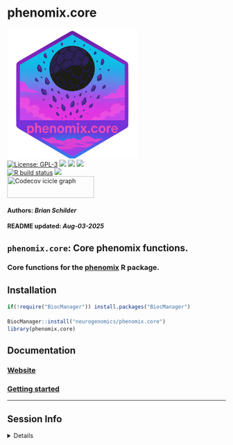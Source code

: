phenomix.core
================
<img src='https://github.com/neurogenomics/phenomix.core/raw/master/inst/hex/hex.png' title='Hex sticker for phenomix.core' height='300'><br>
[![License:
GPL-3](https://img.shields.io/badge/license-GPL--3-blue.svg)](https://cran.r-project.org/web/licenses/GPL-3)
[![](https://img.shields.io/badge/devel%20version-0.99.0-black.svg)](https://github.com/neurogenomics/phenomix.core)
[![](https://img.shields.io/github/languages/code-size/neurogenomics/phenomix.core.svg)](https://github.com/neurogenomics/phenomix.core)
[![](https://img.shields.io/github/last-commit/neurogenomics/phenomix.core.svg)](https://github.com/neurogenomics/phenomix.core/commits/master)
<br> [![R build
status](https://github.com/neurogenomics/phenomix.core/workflows/rworkflows/badge.svg)](https://github.com/neurogenomics/phenomix.core/actions)
[![](https://codecov.io/gh/neurogenomics/phenomix.core/branch/master/graph/badge.svg)](https://app.codecov.io/gh/neurogenomics/phenomix.core)
<br>
<a href='https://app.codecov.io/gh/neurogenomics/phenomix.core/tree/master' target='_blank'><img src='https://codecov.io/gh/neurogenomics/phenomix.core/branch/master/graphs/icicle.svg' title='Codecov icicle graph' width='200' height='50' style='vertical-align: top;'></a>  
<h4>  
Authors: <i>Brian Schilder</i>  
</h4>
<h4>  
README updated: <i>Aug-03-2025</i>  
</h4>

<!-- To modify Package/Title/Description/Authors fields, edit the DESCRIPTION file -->

## `phenomix.core`: Core phenomix functions.

### Core functions for the [phenomix](https://github.com/neurogenomics/phenomix) R package.

## Installation

``` r
if(!require("BiocManager")) install.packages("BiocManager")

BiocManager::install("neurogenomics/phenomix.core")
library(phenomix.core)
```

## Documentation

### [Website](https://neurogenomics.github.io/phenomix.core)

### [Getting started](https://neurogenomics.github.io/phenomix.core/articles/phenomix.core)

<hr>

## Session Info

<details>

``` r
utils::sessionInfo()
```

    ## R version 4.4.2 (2024-10-31)
    ## Platform: aarch64-apple-darwin20
    ## Running under: macOS Sequoia 15.5
    ## 
    ## Matrix products: default
    ## BLAS:   /Library/Frameworks/R.framework/Versions/4.4-arm64/Resources/lib/libRblas.0.dylib 
    ## LAPACK: /Library/Frameworks/R.framework/Versions/4.4-arm64/Resources/lib/libRlapack.dylib;  LAPACK version 3.12.0
    ## 
    ## locale:
    ## [1] en_US.UTF-8/en_US.UTF-8/en_US.UTF-8/C/en_US.UTF-8/en_US.UTF-8
    ## 
    ## time zone: America/New_York
    ## tzcode source: internal
    ## 
    ## attached base packages:
    ## [1] stats     graphics  grDevices utils     datasets  methods   base     
    ## 
    ## loaded via a namespace (and not attached):
    ##  [1] gtable_0.3.6        jsonlite_2.0.0      renv_1.1.5         
    ##  [4] dplyr_1.1.4         compiler_4.4.2      BiocManager_1.30.26
    ##  [7] tidyselect_1.2.1    dichromat_2.0-0.1   rvcheck_0.2.1      
    ## [10] scales_1.4.0        yaml_2.3.10         fastmap_1.2.0      
    ## [13] here_1.0.1          ggplot2_3.5.2       R6_2.6.1           
    ## [16] generics_0.1.4      knitr_1.50          yulab.utils_0.2.0  
    ## [19] tibble_3.3.0        desc_1.4.3          dlstats_0.1.7      
    ## [22] rprojroot_2.1.0     pillar_1.11.0       RColorBrewer_1.1-3 
    ## [25] rlang_1.1.6         badger_0.2.5        xfun_0.52          
    ## [28] fs_1.6.6            cli_3.6.5           magrittr_2.0.3     
    ## [31] rworkflows_1.0.6    digest_0.6.37       grid_4.4.2         
    ## [34] rstudioapi_0.17.1   lifecycle_1.0.4     vctrs_0.6.5        
    ## [37] evaluate_1.0.4      glue_1.8.0          data.table_1.17.8  
    ## [40] farver_2.1.2        rmarkdown_2.29      tools_4.4.2        
    ## [43] pkgconfig_2.0.3     htmltools_0.5.8.1

</details>
